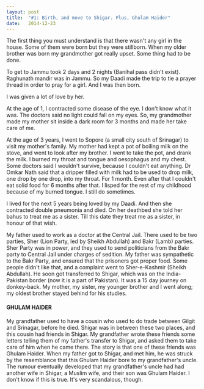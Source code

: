 ```yaml
---
layout: post
title:  "#1: Birth, and move to Shigar. Plus, Ghulam Haider"
date:   2014-12-23
---
```


The first thing you must understand is that there wasn't any girl in the house. Some of them were born but they were stillborn. When my older brother was born my grandmother got really upset. Some thing had to be done.

To get to Jammu took 2 days and 2 nights (Banihal pass didn't exist). Raghunath mandir was in Jammu. So my Daadi made the trip to tie a prayer thread in order to pray for a girl. And I was then born.

I was given a lot of love by her. 

At the age of 1, I contracted some disease of the eye. I don't know what it was. The doctors said no light could fall on my eyes. So, my grandmother made my mother sit inside a dark room for 3 months and made her take care of me.

At the age of 3 years, I went to Sopore (a small city south of Srinagar) to visit my mother's family. My mother had kept a pot of boiling milk on the stove, and went to look after my brother. I went to take the pot, and drank the milk. I burned my throat and tongue and oesophagus and my chest. Some doctors said I wouldn't survive, because I couldn't eat anything. Dr Omkar Nath said that a dripper filled with milk had to be used to drop milk, one drop by one drop, into my throat. For 1 month. Even after that I couldn't eat solid food for 6 months after that. I lisped for the rest of my childhood because of my burned tongue. I still do sometimes.

I lived for the next 5 years being loved by my Daadi. And then she contracted double pneumonia and died. On her deathbed she told her bahus to treat me as a sister. Till this date they treat me as a sister, in honour of that wish.

My father used to work as a doctor at the Central Jail. There used to be two parties, Sher (Lion Party, led by Sheikh Abdullah) and Bakr (Lamb) parties. Sher Party was in power, and they used to send politicians from the Bakr party to Central Jail under charges of sedition. My father was sympathetic to the Bakr Party, and ensured that the prisoners got proper food. Some people didn't like that, and a complaint went to Sher-e-Kashmir (Sheikh Abdullah). He soon got transferred to Shigar, which was on the India-Pakistan border (now it is a part of Pakistan). It was a 15 day journey on donkey-back. My mother, my sister, my younger brother and I went along; my oldest brother stayed behind for his studies. 
  
  

  

#### GHULAM HAIDER

My grandfather used to have a cousin who used to do trade between Gilgit and Srinagar, before he died. Shigar was in between these two places, and this cousin had friends in Shigar. My grandfather wrote these friends some letters telling them of my father's transfer to Shigar, and asked them to take care of him when he came there. The story is that one of these friends was Ghulam Haider. When my father got to Shigar, and met him, he was struck by the resemblance that this Ghulam Haider bore to my grandfather's uncle. The rumour eventually developed that my grandfather's uncle had had another wife in Shigar, a Muslim wife, and their son was Ghulam Haider. I don't know if this is true. It's very scandalous, though. 
